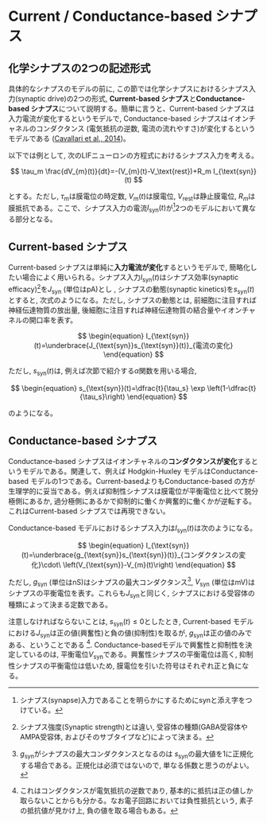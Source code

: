 # Current / Conductance-based シナプス
## 化学シナプスの2つの記述形式
具体的なシナプスのモデルの前に, この節では化学シナプスにおけるシナプス入力(synaptic drive)の2つの形式, **Current-based シナプス**と**Conductance-based シナプス**について説明する。簡単に言うと、Current-based シナプスは入力電流が変化するというモデルで, Conductance-based シナプスはイオンチャネルのコンダクタンス (電気抵抗の逆数, 電流の流れやすさ)が変化するというモデルである ([Cavallari et al., 2014](https://www.ncbi.nlm.nih.gov/pmc/articles/PMC3943173/))。

以下では例として, 次のLIFニューロンの方程式におけるシナプス入力を考える。

$$
\tau_m \frac{dV_{m}(t)}{dt}=-(V_{m}(t)-V_\text{rest})+R_m I_{\text{syn}}(t)    
$$

とする。ただし, $\tau_m$は膜電位の時定数, $V_m(t)$は膜電位, $V_\text{rest}$は静止膜電位, $R_m$は膜抵抗である。ここで、シナプス入力の電流$I_{\text{syn}}(t)$が[^syn]2つのモデルにおいて異なる部分となる。

[^syn]: シナプス(synapse)入力であることを明らかにするためにsynと添え字をつけている。

## Current-based シナプス
Current-based シナプスは単純に**入力電流が変化**するというモデルで, 簡略化したい場合によく用いられる。シナプス入力$I_{\text{syn}}(t)$はシナプス効率(synaptic efficacy)[^syneff]を$J_{\text{syn}}$ (単位はpA)とし , シナプスの動態(synaptic kinetics)を$s_{\text{syn}}(t)$とすると, 次式のようになる。ただし, シナプスの動態とは, 前細胞に注目すれば神経伝達物質の放出量, 後細胞に注目すれば神経伝達物質の結合量やイオンチャネルの開口率を表す。

$$
\begin{equation}
I_{\text{syn}}(t)=\underbrace{J_{\text{syn}}s_{\text{syn}}(t)}_{電流の変化}    
\end{equation}
$$

ただし, $s_{\text{syn}}(t)$は, 例えば次節で紹介する$\alpha$関数を用いる場合, 

$$
\begin{equation}
s_{\text{syn}}(t)=\dfrac{t}{\tau_s} \exp \left(1-\dfrac{t}{\tau_s}\right)    
\end{equation}
$$

のようになる。

[^syneff]: シナプス強度(Synaptic strength)とは違い, 受容体の種類(GABA受容体やAMPA受容体,  およびそのサブタイプなど)によって決まる。

## Conductance-based シナプス
Conductance-based シナプスはイオンチャネルの**コンダクタンスが変化**するというモデルである。関連して、例えば Hodgkin-Huxley モデルはConductance-based モデルの1つである。Current-basedよりもConductance-based の方が生理学的に妥当である。例えば抑制性シナプスは膜電位が平衡電位と比べて脱分極側にあるか, 過分極側にあるかで抑制的に働くか興奮的に働くかが逆転する。これはCurrent-based シナプスでは再現できない。

Conductance-based モデルにおけるシナプス入力は$I_{\text{syn}}(t)$は次のようになる。 

$$
\begin{equation}
I_{\text{syn}}(t)=\underbrace{g_{\text{syn}}s_{\text{syn}}(t)}_{コンダクタンスの変化}\cdot\ \left(V_{\text{syn}}-V_{m}(t)\right)    
\end{equation}
$$

ただし, $g_{\text{syn}}$ (単位はnS)はシナプスの最大コンダクタンス[^gsyn], $V_{\text{syn}}$ (単位はmV)はシナプスの平衡電位を表す。これらも$J_{\text{syn}}$と同じく, シナプスにおける受容体の種類によって決まる定数である。

[^gsyn]: $g_{\text{syn}}$がシナプスの最大コンダクタンスとなるのは $s_{\text{syn}}$の最大値を1に正規化する場合である。正規化は必須ではないので, 単なる係数と思うのがよい。

注意しなければならないことは, $s_{\text{syn}}(t)\leq 0$としたとき, Current-based モデルにおける$J_{\text{syn}}$は正の値(興奮性)と負の値(抑制性)を取るが, $g_{\text{syn}}$は正の値のみである、ということである [^gsyn2]. Conductance-basedモデルで興奮性と抑制性を決定しているのは, 平衡電位$V_{\text{syn}}$である。興奮性シナプスの平衡電位は高く, 抑制性シナプスの平衡電位は低いため, 膜電位を引いた符号はそれぞれ正と負になる。

[^gsyn2]: これはコンダクタンスが電気抵抗の逆数であり, 基本的に抵抗は正の値しか取らないことからも分かる。なお電子回路においては負性抵抗という,  素子の抵抗値が見かけ上, 負の値を取る場合もある。
